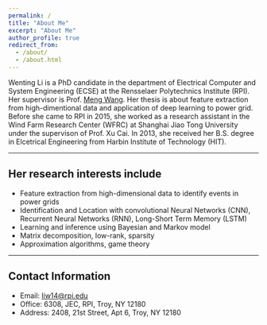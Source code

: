 ```yaml
---
permalink: /
title: "About Me"
excerpt: "About Me"
author_profile: true
redirect_from: 
  - /about/
  - /about.html
---
```

Wenting Li is a PhD candidate in the department of Electrical Computer and System Engineering (ECSE) at the Rensselaer Polytechnics Institute (RPI). Her supervisor is Prof. [Meng Wang](https://ecse.rpi.edu/~wang/). Her thesis is about feature extraction from high-dimentional data and application of deep learning to power grid. Before she came to RPI in 2015, she worked as a research assistant in the Wind Farm Research Center (WFRC) at Shanghai Jiao Tong University under the supervison of Prof. Xu Cai. In 2013, she received her B.S. degree in Elcetrical Engineering from Harbin Institute of Technology (HIT). 

---
## Her research interests include
* Feature extraction from high-dimensional data to identify events in power grids
* Identification and Location with convolutional Neural Networks (CNN), Recurrent Neural Networks (RNN), Long-Short Term Memory (LSTM)
* Learning and inference using Bayesian and Markov model 
* Matrix decomposition, low-rank, sparsity
* Approximation algorithms, game theory

---
## Contact Information
* Email: liw14@rpi.edu
* Office: 6308, JEC, RPI, Troy, NY 12180
* Address: 2408, 21st Street, Apt 6, Troy, NY 12180
